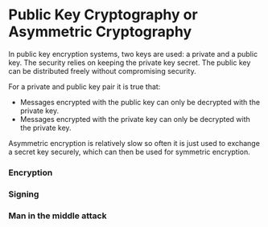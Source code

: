 # Public Key Cryptography or Asymmetric Cryptography

In public key encryption systems, two keys are used: a private and a public key. The security relies on keeping the private key secret. The public key can be distributed freely without compromising security. 

For a private and public key pair it is true that:
- Messages encrypted with the public key can only be decrypted with the private key. 
- Messages encrypted with the private key can only be decrypted with the private key.

Asymmetric encryption is relatively slow so often it is just used to exchange a secret key securely, which can then be used for symmetric encryption.

### Encryption

### Signing

### Man in the middle attack

